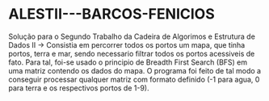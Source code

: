 # ALESTII---BARCOS-FENICIOS
Solução para o Segundo Trabalho da Cadeira de Algorimos e Estrutura de Dados II -> Consistia em percorrer todos os portos um mapa, que tinha portos, terra e mar, sendo necessario filtrar todos os portos acessiveis de fato. Para tal, foi-se usado o principio de Breadth First Search (BFS) em uma matriz contendo os dados do mapa. O programa foi feito de tal modo a conseguir processar qualquer matriz com formato definido (-1 para agua, 0 para terra e os respectivos portos de 1-9).
